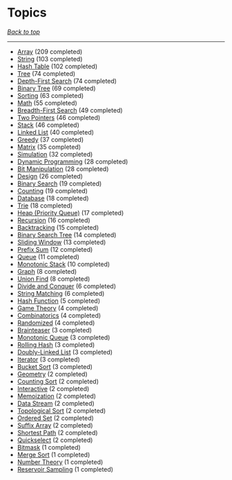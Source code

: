 # Topics

*[Back to top](<../README.md>)*

------

- [Array](<by_topic/Array.md>) (209 completed)
- [String](<by_topic/String.md>) (103 completed)
- [Hash Table](<by_topic/Hash Table.md>) (102 completed)
- [Tree](<by_topic/Tree.md>) (74 completed)
- [Depth-First Search](<by_topic/Depth-First Search.md>) (74 completed)
- [Binary Tree](<by_topic/Binary Tree.md>) (69 completed)
- [Sorting](<by_topic/Sorting.md>) (63 completed)
- [Math](<by_topic/Math.md>) (55 completed)
- [Breadth-First Search](<by_topic/Breadth-First Search.md>) (49 completed)
- [Two Pointers](<by_topic/Two Pointers.md>) (46 completed)
- [Stack](<by_topic/Stack.md>) (46 completed)
- [Linked List](<by_topic/Linked List.md>) (40 completed)
- [Greedy](<by_topic/Greedy.md>) (37 completed)
- [Matrix](<by_topic/Matrix.md>) (35 completed)
- [Simulation](<by_topic/Simulation.md>) (32 completed)
- [Dynamic Programming](<by_topic/Dynamic Programming.md>) (28 completed)
- [Bit Manipulation](<by_topic/Bit Manipulation.md>) (28 completed)
- [Design](<by_topic/Design.md>) (26 completed)
- [Binary Search](<by_topic/Binary Search.md>) (19 completed)
- [Counting](<by_topic/Counting.md>) (19 completed)
- [Database](<by_topic/Database.md>) (18 completed)
- [Trie](<by_topic/Trie.md>) (18 completed)
- [Heap (Priority Queue)](<by_topic/Heap (Priority Queue).md>) (17 completed)
- [Recursion](<by_topic/Recursion.md>) (16 completed)
- [Backtracking](<by_topic/Backtracking.md>) (15 completed)
- [Binary Search Tree](<by_topic/Binary Search Tree.md>) (14 completed)
- [Sliding Window](<by_topic/Sliding Window.md>) (13 completed)
- [Prefix Sum](<by_topic/Prefix Sum.md>) (12 completed)
- [Queue](<by_topic/Queue.md>) (11 completed)
- [Monotonic Stack](<by_topic/Monotonic Stack.md>) (10 completed)
- [Graph](<by_topic/Graph.md>) (8 completed)
- [Union Find](<by_topic/Union Find.md>) (8 completed)
- [Divide and Conquer](<by_topic/Divide and Conquer.md>) (6 completed)
- [String Matching](<by_topic/String Matching.md>) (6 completed)
- [Hash Function](<by_topic/Hash Function.md>) (5 completed)
- [Game Theory](<by_topic/Game Theory.md>) (4 completed)
- [Combinatorics](<by_topic/Combinatorics.md>) (4 completed)
- [Randomized](<by_topic/Randomized.md>) (4 completed)
- [Brainteaser](<by_topic/Brainteaser.md>) (3 completed)
- [Monotonic Queue](<by_topic/Monotonic Queue.md>) (3 completed)
- [Rolling Hash](<by_topic/Rolling Hash.md>) (3 completed)
- [Doubly-Linked List](<by_topic/Doubly-Linked List.md>) (3 completed)
- [Iterator](<by_topic/Iterator.md>) (3 completed)
- [Bucket Sort](<by_topic/Bucket Sort.md>) (3 completed)
- [Geometry](<by_topic/Geometry.md>) (2 completed)
- [Counting Sort](<by_topic/Counting Sort.md>) (2 completed)
- [Interactive](<by_topic/Interactive.md>) (2 completed)
- [Memoization](<by_topic/Memoization.md>) (2 completed)
- [Data Stream](<by_topic/Data Stream.md>) (2 completed)
- [Topological Sort](<by_topic/Topological Sort.md>) (2 completed)
- [Ordered Set](<by_topic/Ordered Set.md>) (2 completed)
- [Suffix Array](<by_topic/Suffix Array.md>) (2 completed)
- [Shortest Path](<by_topic/Shortest Path.md>) (2 completed)
- [Quickselect](<by_topic/Quickselect.md>) (2 completed)
- [Bitmask](<by_topic/Bitmask.md>) (1 completed)
- [Merge Sort](<by_topic/Merge Sort.md>) (1 completed)
- [Number Theory](<by_topic/Number Theory.md>) (1 completed)
- [Reservoir Sampling](<by_topic/Reservoir Sampling.md>) (1 completed)
